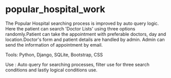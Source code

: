 # popular_hospital_work
The Popular Hospital searching process is improved by auto query logic. Here the patient can search 'Doctor Lists' using three options randomly.Patient can take the appointment with preferable doctors, day and location.Doctor's form and patient details are handled by admin. Admin can send the information of appointment by email.

Tools: Python, Django, SQLite, Bootstrap, CSS

Use : Auto query for searching processes, filter use for three search conditions and lastly logical conditions use.


